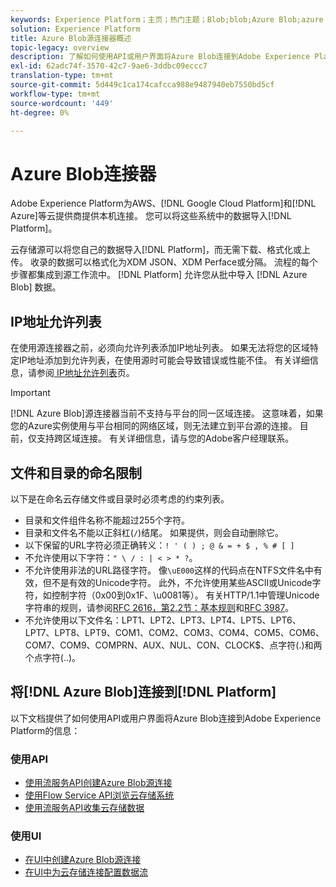 ```yaml
---
keywords: Experience Platform；主页；热门主题；Blob;blob;Azure Blob;azure blob
solution: Experience Platform
title: Azure Blob源连接器概述
topic-legacy: overview
description: 了解如何使用API或用户界面将Azure Blob连接到Adobe Experience Platform。
exl-id: 62adc74f-3570-42c7-9ae6-3ddbc09eccc7
translation-type: tm+mt
source-git-commit: 5d449c1ca174cafcca988e9487940eb7550bd5cf
workflow-type: tm+mt
source-wordcount: '449'
ht-degree: 0%

---
```


# Azure Blob连接器

Adobe Experience Platform为AWS、[!DNL Google Cloud Platform]和[!DNL Azure]等云提供商提供本机连接。 您可以将这些系统中的数据导入[!DNL Platform]。

云存储源可以将您自己的数据导入[!DNL Platform]，而无需下载、格式化或上传。 收录的数据可以格式化为XDM JSON、XDM Perface或分隔。 流程的每个步骤都集成到源工作流中。 [!DNL Platform] 允许您从批中导入 [!DNL Azure Blob] 数据。

## IP地址允许列表

在使用源连接器之前，必须向允许列表添加IP地址列表。 如果无法将您的区域特定IP地址添加到允许列表，在使用源时可能会导致错误或性能不佳。 有关详细信息，请参阅[ IP地址允许列表](../../ip-address-allow-list.md)页。

>[!IMPORTANT]
>
>[!DNL Azure Blob]源连接器当前不支持与平台的同一区域连接。 这意味着，如果您的Azure实例使用与平台相同的网络区域，则无法建立到平台源的连接。 目前，仅支持跨区域连接。 有关详细信息，请与您的Adobe客户经理联系。

## 文件和目录的命名限制

以下是在命名云存储文件或目录时必须考虑的约束列表。

- 目录和文件组件名称不能超过255个字符。
- 目录和文件名不能以正斜杠(`/`)结尾。 如果提供，则会自动删除它。
- 以下保留的URL字符必须正确转义：`! ' ( ) ; @ & = + $ , % # [ ]`
- 不允许使用以下字符：`" \ / : | < > * ?`。
- 不允许使用非法的URL路径字符。 像`\uE000`这样的代码点在NTFS文件名中有效，但不是有效的Unicode字符。 此外，不允许使用某些ASCII或Unicode字符，如控制字符（0x00到0x1F、\u0081等）。 有关HTTP/1.1中管理Unicode字符串的规则，请参阅[RFC 2616，第2.2节：基本规则](https://www.ietf.org/rfc/rfc2616.txt)和[RFC 3987](https://www.ietf.org/rfc/rfc3987.txt)。
- 不允许使用以下文件名：LPT1、LPT2、LPT3、LPT4、LPT5、LPT6、LPT7、LPT8、LPT9、COM1、COM2、COM3、COM4、COM5、COM6、COM7、COM9、COMPRN、AUX、NUL、CON、CLOCK$、点字符(.)和两个点字符(..)。

## 将[!DNL Azure Blob]连接到[!DNL Platform]

以下文档提供了如何使用API或用户界面将Azure Blob连接到Adobe Experience Platform的信息：

### 使用API

- [使用流服务API创建Azure Blob源连接](../../tutorials/api/create/cloud-storage/blob.md)
- [使用Flow Service API浏览云存储系统](../../tutorials/api/explore/cloud-storage.md)
- [使用流服务API收集云存储数据](../../tutorials/api/collect/cloud-storage.md)

### 使用UI

- [在UI中创建Azure Blob源连接](../../tutorials/ui/create/cloud-storage/blob.md)
- [在UI中为云存储连接配置数据流](../../tutorials/ui/dataflow/batch/cloud-storage.md)
